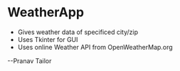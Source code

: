# WeatherApp
- Gives weather data of specificed city/zip
- Uses Tkinter for GUI
- Uses online Weather API from OpenWeatherMap.org

--Pranav Tailor
